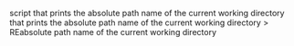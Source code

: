 script that prints the absolute path name of the current working directory that prints the absolute path name of the current working directory > REabsolute path name of the current working directory

